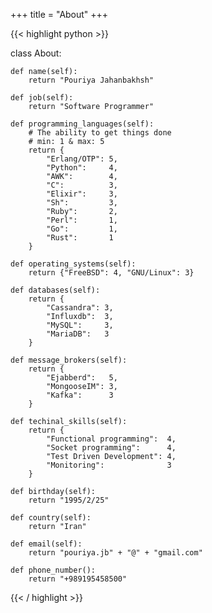 +++
title = "About"
+++

{{< highlight python >}}

class About:

    def name(self):
        return "Pouriya Jahanbakhsh"

    def job(self):
        return "Software Programmer"

    def programming_languages(self):
        # The ability to get things done
        # min: 1 & max: 5
        return {
            "Erlang/OTP": 5,
            "Python":     4,
            "AWK":        4,
            "C":          3,
            "Elixir":     3,
            "Sh":         3,
            "Ruby":       2,
            "Perl":       1,
            "Go":         1,
            "Rust":       1
        }

    def operating_systems(self):
        return {"FreeBSD": 4, "GNU/Linux": 3}

    def databases(self):
        return {
            "Cassandra": 3,
            "Influxdb":  3,
            "MySQL":     3,
            "MariaDB":   3
        }

    def message_brokers(self):
        return {
            "Ejabberd":   5,
            "MongooseIM": 3,
            "Kafka":      3
        }

    def techinal_skills(self):
        return {
            "Functional programming":  4,
            "Socket programming":      4,
            "Test Driven Development": 4,
            "Monitoring":              3
        }

    def birthday(self):
        return "1995/2/25"

    def country(self):
        return "Iran"

    def email(self):
        return "pouriya.jb" + "@" + "gmail.com"

    def phone_number():
        return "+989195458500"

{{< / highlight >}}
